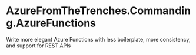 # AzureFromTheTrenches.Commanding.AzureFunctions
Write more elegant Azure Functions with less boilerplate, more consistency, and support for REST APIs
